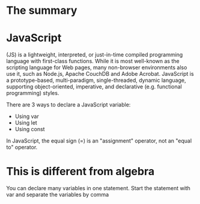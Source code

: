 # The summary 


# JavaScript
 (JS) is a lightweight, interpreted, or just-in-time compiled programming language with first-class functions. While it is most well-known as the scripting language for Web pages, many non-browser environments also use it, such as Node.js, Apache CouchDB and Adobe Acrobat. JavaScript is a prototype-based, multi-paradigm, single-threaded, dynamic language, supporting object-oriented, imperative, and declarative (e.g. functional programming) styles.

There are 3 ways to declare a JavaScript variable:


- Using var
- Using let
- Using const

In JavaScript, the equal sign (=) is an "assignment" operator, not an "equal to" operator.

# This is different from algebra #

You can declare many variables in one statement.
Start the statement with var and separate the variables by comma

